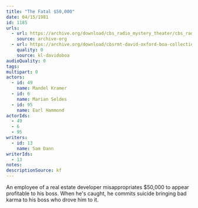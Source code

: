 ```yaml
---
title: "The Fatal $50,000"
date: 04/15/1981
id: 1185
urls: 
  - url: https://archive.org/download/cbs_radio_mystery_theater/cbs_radio_mystery_theater-1151-1200.zip/cbs_radio_mystery_theater-1151-1200%2Fcbsrmt_1185_the_fatal_50000.mp3
    source: archive-org
  - url: https://archive.org/download/cbsrmt-david-oxford-boa-collection/CBSRMT-810415-1185-The-Fatal-$50,000-(128-44)_KQV-{BoA}.mp3
    quality: 0
    source: kl-davidoboa
audioQuality: 0
tags: 
multipart: 0
actors:  
  - id: 49
    name: Mandel Kramer  
  - id: 6
    name: Marian Seldes  
  - id: 95
    name: Earl Hammond
actorIds:  
  - 49  
  - 6  
  - 95
writers:  
  - id: 13
    name: Sam Dann
writerIds:  
  - 13
notes: 
descriptionSource: kf
---
```

An employee of a real estate developer misappropriates $50,000 to appear profitable to his boss. When he's caught, he commits suicide bringing bad karma to his boss who drove him to it.